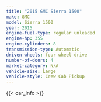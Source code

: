 ```yaml
---
title: "2015 GMC Sierra 1500"
make: GMC
model: Sierra 1500
year: 2015
engine-fuel-type: regular unleaded
engine-hp: 355
engine-cylinders: 8
transmission-type: Automatic
driven-wheels: four wheel drive
number-of-doors: 4
market-category: N/A
vehicle-size: Large
vehicle-style: Crew Cab Pickup
---
```


{{< car_info >}}

